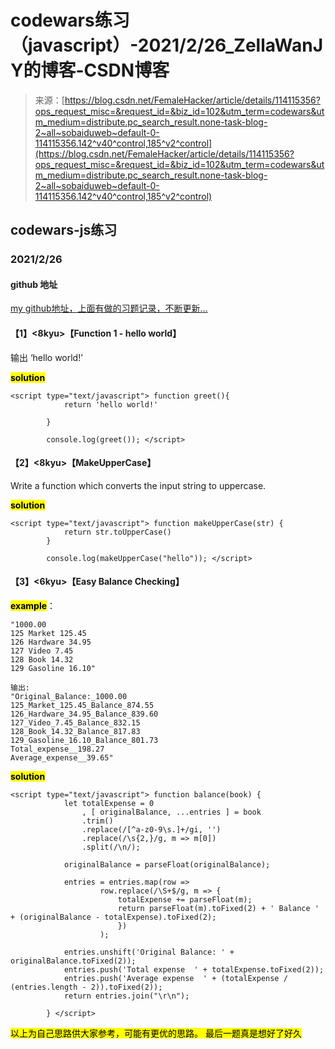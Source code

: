 <!--yml
category: codewars
date: 2022-08-13 11:33:25
-->

# codewars练习（javascript）-2021/2/26_ZellaWanJY的博客-CSDN博客

> 来源：[https://blog.csdn.net/FemaleHacker/article/details/114115356?ops_request_misc=&request_id=&biz_id=102&utm_term=codewars&utm_medium=distribute.pc_search_result.none-task-blog-2~all~sobaiduweb~default-0-114115356.142^v40^control,185^v2^control](https://blog.csdn.net/FemaleHacker/article/details/114115356?ops_request_misc=&request_id=&biz_id=102&utm_term=codewars&utm_medium=distribute.pc_search_result.none-task-blog-2~all~sobaiduweb~default-0-114115356.142^v40^control,185^v2^control)

## codewars-js练习

### 2021/2/26

#### github 地址

[my github地址，上面有做的习题记录，不断更新…](https://github.com/Mszmy/Codewars/)

#### 【1】<8kyu>【Function 1 - hello world】

输出 ‘hello world!’

<mark>**solution**</mark>

```
<script type="text/javascript"> function greet(){
            return 'hello world!'

        }

        console.log(greet()); </script> 
```

#### 【2】<8kyu>【MakeUpperCase】

Write a function which converts the input string to uppercase.

<mark>**solution**</mark>

```
<script type="text/javascript"> function makeUpperCase(str) {
            return str.toUpperCase()
        }

        console.log(makeUpperCase("hello")); </script> 
```

#### 【3】<6kyu>【Easy Balance Checking】

**<mark>example</mark>**：

```
"1000.00
125 Market 125.45
126 Hardware 34.95
127 Video 7.45
128 Book 14.32
129 Gasoline 16.10"

输出:
"Original_Balance:_1000.00
125_Market_125.45_Balance_874.55
126_Hardware_34.95_Balance_839.60
127_Video_7.45_Balance_832.15
128_Book_14.32_Balance_817.83
129_Gasoline_16.10_Balance_801.73
Total_expense__198.27
Average_expense__39.65" 
```

<mark>**solution**</mark>

```
<script type="text/javascript"> function balance(book) {
            let totalExpense = 0
                , [ originalBalance, ...entries ] = book
                .trim()
                .replace(/[^a-z0-9\s.]+/gi, '')
                .replace(/\s{2,}/g, m => m[0])
                .split(/\n/);

            originalBalance = parseFloat(originalBalance);

            entries = entries.map(row => 
                    row.replace(/\S+$/g, m => {
                        totalExpense += parseFloat(m);
                        return parseFloat(m).toFixed(2) + ' Balance ' + (originalBalance - totalExpense).toFixed(2);
                        })
                    );

            entries.unshift('Original Balance: ' + originalBalance.toFixed(2));
            entries.push('Total expense  ' + totalExpense.toFixed(2));
            entries.push('Average expense  ' + (totalExpense / (entries.length - 2)).toFixed(2));
            return entries.join("\r\n");

        } </script> 
```

<mark>以上为自己思路供大家参考，可能有更优的思路。 最后一题真是想好了好久</mark>